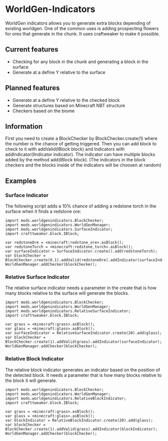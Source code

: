 # WorldGen-Indicators
WorldGen indicators allows you to generate extra blocks depending of existing worldgen. One of the common uses is adding prospecting flowers for ores that generate in the chunk. It uses craftweaker to make it possible.

## Current features
* Checking for any block in the chunk and generating a block in the surface
* Generate at a define Y relative to the surface

## Planned features
* Generate at a define Y relative to the checked block
* Generate structures based on Minecraft NBT structure
* Checkers based on the biome

## Information
First you need to create a BlockChecker by BlockChecker.create(1) where the number is the chance of getting triggered. Then you can add block to check to it with addValid(IBlock block) and Indicators with addIndicator(IIndicator indicator). The indicator can have multiple blocks added by the method add(IBlock block). (The indicators in the block checkers and the blocks inside of the indicators will be choosen at random)

## Examples
### Surface Indicator
The following script adds a 10% chance of adding a redstone torch in the surface when it finds a redstone ore: 
```
import mods.worldgenindicators.BlockChecker;
import mods.worldgenindicators.WorldGenManager;
import mods.worldgenindicators.SurfaceIndicator;
import crafttweaker.block.IBlock;

var redstoneOre = <minecraft:redstone_ore>.asBlock();
var redstoneTorch = <minecraft:redstone_torch>.asBlock();
var surfaceIndicator = SurfaceIndicator.create().add(redstoneTorch);
var blockChecker = BlockChecker.create(0.1).addValid(redstoneOre).addIndicator(surfaceIndicator);
WorldGenManager.addChecker(blockChecker);
```
### Relative Surface Indicator
The relative surface indicator needs a parameter in the create that is how many blocks relative to the surface will generate the blocks.
```
import mods.worldgenindicators.BlockChecker;
import mods.worldgenindicators.WorldGenManager;
import mods.worldgenindicators.RelativeSurfaceIndicator;
import crafttweaker.block.IBlock;

var grass = <minecraft:grass>.asBlock();
var glass = <minecraft:glass>.asBlock();
var surfaceIndicator = RelativeSurfaceIndicator.create(20).add(glass);
var blockChecker = BlockChecker.create(1).addValid(grass).addIndicator(surfaceIndicator);
WorldGenManager.addChecker(blockChecker);
```

### Relative Block Indicator
The relative block indicator generates an indicator based on the position of the detected block. It needs a parameter that is how many blocks relative to the block it will generate.
```
import mods.worldgenindicators.BlockChecker;
import mods.worldgenindicators.WorldGenManager;
import mods.worldgenindicators.RelativeBlockIndicator;
import crafttweaker.block.IBlock;

var grass = <minecraft:grass>.asBlock();
var glass = <minecraft:glass>.asBlock();
var blockIndicator = RelativeBlockIndicator.create(20).add(glass);
var blockChecker = BlockChecker.create(1).addValid(grass).addIndicator(blockIndicator);
WorldGenManager.addChecker(blockChecker);
```